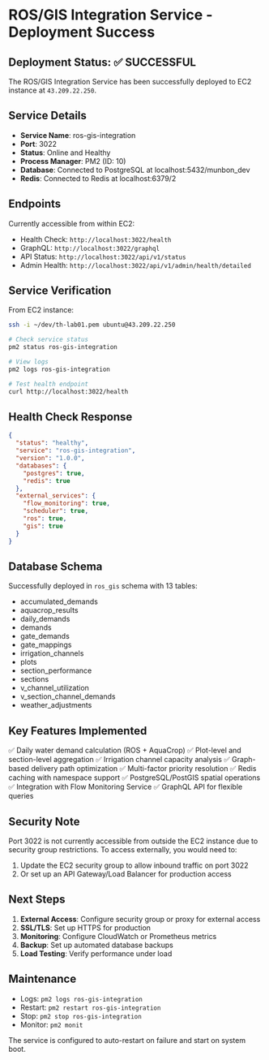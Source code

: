 # ROS/GIS Integration Service - Deployment Success

## Deployment Status: ✅ SUCCESSFUL

The ROS/GIS Integration Service has been successfully deployed to EC2 instance at `43.209.22.250`.

## Service Details

- **Service Name**: ros-gis-integration
- **Port**: 3022
- **Status**: Online and Healthy
- **Process Manager**: PM2 (ID: 10)
- **Database**: Connected to PostgreSQL at localhost:5432/munbon_dev
- **Redis**: Connected to Redis at localhost:6379/2

## Endpoints

Currently accessible from within EC2:
- Health Check: `http://localhost:3022/health`
- GraphQL: `http://localhost:3022/graphql`
- API Status: `http://localhost:3022/api/v1/status`
- Admin Health: `http://localhost:3022/api/v1/admin/health/detailed`

## Service Verification

From EC2 instance:
```bash
ssh -i ~/dev/th-lab01.pem ubuntu@43.209.22.250

# Check service status
pm2 status ros-gis-integration

# View logs
pm2 logs ros-gis-integration

# Test health endpoint
curl http://localhost:3022/health
```

## Health Check Response

```json
{
  "status": "healthy",
  "service": "ros-gis-integration",
  "version": "1.0.0",
  "databases": {
    "postgres": true,
    "redis": true
  },
  "external_services": {
    "flow_monitoring": true,
    "scheduler": true,
    "ros": true,
    "gis": true
  }
}
```

## Database Schema

Successfully deployed in `ros_gis` schema with 13 tables:
- accumulated_demands
- aquacrop_results
- daily_demands
- demands
- gate_demands
- gate_mappings
- irrigation_channels
- plots
- section_performance
- sections
- v_channel_utilization
- v_section_channel_demands
- weather_adjustments

## Key Features Implemented

✅ Daily water demand calculation (ROS + AquaCrop)
✅ Plot-level and section-level aggregation
✅ Irrigation channel capacity analysis
✅ Graph-based delivery path optimization
✅ Multi-factor priority resolution
✅ Redis caching with namespace support
✅ PostgreSQL/PostGIS spatial operations
✅ Integration with Flow Monitoring Service
✅ GraphQL API for flexible queries

## Security Note

Port 3022 is not currently accessible from outside the EC2 instance due to security group restrictions. To access externally, you would need to:
1. Update the EC2 security group to allow inbound traffic on port 3022
2. Or set up an API Gateway/Load Balancer for production access

## Next Steps

1. **External Access**: Configure security group or proxy for external access
2. **SSL/TLS**: Set up HTTPS for production
3. **Monitoring**: Configure CloudWatch or Prometheus metrics
4. **Backup**: Set up automated database backups
5. **Load Testing**: Verify performance under load

## Maintenance

- Logs: `pm2 logs ros-gis-integration`
- Restart: `pm2 restart ros-gis-integration`
- Stop: `pm2 stop ros-gis-integration`
- Monitor: `pm2 monit`

The service is configured to auto-restart on failure and start on system boot.